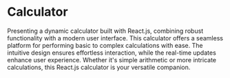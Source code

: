 # Calculator 

Presenting a dynamic calculator built with React.js, combining robust functionality with a modern user interface. 
This calculator offers a seamless platform for performing basic to complex calculations with ease. The intuitive design 
ensures effortless interaction, while the real-time updates enhance user experience. Whether it's simple arithmetic or more 
intricate calculations, this React.js calculator is your versatile companion.
